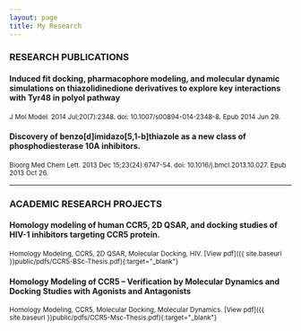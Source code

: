 ```yaml
---
layout: page
title: My Research
---
```







### RESEARCH PUBLICATIONS

#### Induced fit docking, pharmacophore modeling, and molecular dynamic simulations on thiazolidinedione derivatives to explore key interactions with Tyr48 in polyol pathway
<small>J Mol Model. 2014 Jul;20(7):2348. doi: 10.1007/s00894-014-2348-8. Epub 2014 Jun 29.</small>

#### Discovery of benzo[d]imidazo[5,1-b]thiazole as a new class of phosphodiesterase 10A inhibitors.
<small>Bioorg Med Chem Lett. 2013 Dec 15;23(24):6747-54. doi: 10.1016/j.bmcl.2013.10.027. Epub 2013 Oct 26.</small>


--------

### ACADEMIC RESEARCH PROJECTS

#### Homology modeling of human CCR5, 2D QSAR, and docking studies of HIV-1 inhibitors targeting CCR5 protein.
<small>Homology Modeling, CCR5, 2D QSAR, Molecular Docking, HIV. </small>
<small>[View pdf]({{ site.baseurl }}public/pdfs/CCR5-BSc-Thesis.pdf){:target="_blank"}</small>

#### Homology Modeling of CCR5 – Verification by Molecular Dynamics and Docking Studies with Agonists and Antagonists
<small>Homology Modeling, CCR5, Molecular Docking, Molecular Dynamics. </small>
<small>[View pdf]({{ site.baseurl }}public/pdfs/CCR5-Msc-Thesis.pdf){:target="_blank"}</small>
